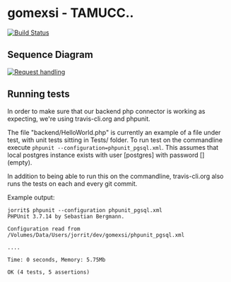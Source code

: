 gomexsi - TAMUCC..
=======

[![Build Status](https://travis-ci.org/jhpoelen/gomexsi.png)](https://travis-ci.org/jhpoelen/gomexsi)

## Sequence Diagram

[![Request handling](http://www.websequencediagrams.com/cgi-bin/cdraw?lz=dGl0bGUgaW52b2tpbmcgYSB0cm9waGljIHNlcnZpY2UKClVJLT5SZXF1ZXN0SGFuZGxlcjogaHR0cCBwb3N0IHIAFAYKABQOACAScGFyc2UAQAcAHBFGYWN0b3J5OiBjcmVhdGVTAHQHABAHLT4ACgcAGAgKABoHAIEGEgB2EQAxCWZpbmRQcmV5Rm9yUHJlZGF0b3IAgRMhAIEIBlJlc3BvbnNlAIFSEVVJAIF7DgAgBwo&s=napkin)](http://www.websequencediagrams.com/cgi-bin/cdraw?lz=dGl0bGUgaW52b2tpbmcgYSB0cm9waGljIHNlcnZpY2UKClVJLT5SZXF1ZXN0SGFuZGxlcjogaHR0cCBwb3N0IHIAFAYKABQOACAScGFyc2UAQAcAHBFGYWN0b3J5OiBjcmVhdGVTAHQHABAHLT4ACgcAGAgKABoHAIEGEgB2EQAxCWZpbmRQcmV5Rm9yUHJlZGF0b3IAgRMhAIEIBlJlc3BvbnNlAIFSEVVJAIF7DgAgBwo&s=napkin) 

## Running tests

In order to make sure that our backend php connector is working as expecting, we're using travis-cli.org and phpunit.

The file "backend/HelloWorld.php" is currently an example of a file under test, with unit tests sitting in Tests/ folder.  To run test on the commandline execute ```phpunit --configuration=phpunit_pgsql.xml```. This assumes that local postgres instance exists with user [postgres] with password [] (empty).  

In addition to being able to run this on the commandline, travis-cli.org also runs the tests on each and every git commit.

Example output:
```
jorrit$ phpunit --configuration phpunit_pgsql.xml 
PHPUnit 3.7.14 by Sebastian Bergmann.

Configuration read from /Volumes/Data/Users/jorrit/dev/gomexsi/phpunit_pgsql.xml

....

Time: 0 seconds, Memory: 5.75Mb

OK (4 tests, 5 assertions)
```

